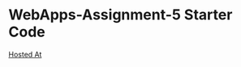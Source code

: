 # WebApps-Assignment-5 Starter Code
[Hosted At](https://44-563-web-apps-s23.github.io/44563-webapps-s23-assignment5-Greeshma0911/)